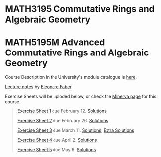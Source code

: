 # MATH3195 Commutative Rings and Algebraic Geometry 
# MATH5195M Advanced Commutative Rings and Algebraic Geometry

Course Description in the University's module catalogue is [here](https://webprod3.leeds.ac.uk/catalogue/dynmodules.asp?Y=202324&m=MATH-3195).

[Lecture notes](Documents/Eleonore_Faber_Commutative_Rings.pdf) by [Eleonore Faber](http://www1.maths.leeds.ac.uk/~pmtemf/).

Exercise Sheets will be uploded below, or check the [Minerva page](https://minerva.leeds.ac.uk/ultra/courses/_552205_1/outline) for this course.

> [Exercise Sheet 1](Documents/ex1.pdf) due February 12. [Solutions](Documents/sol1.pdf)
> 
> [Exercise Sheet 2](Documents/ex2.pdf) due February 26. [Solutions](Documents/sol2.pdf)
>
> [Exercise Sheet 3](Documents/ex3.pdf) due March 11. [Solutions](Documents/sol3.pdf), [Extra Solutions](Documents/Exercise3-extra.pdf)
>
> [Exercise Sheet 4](Documents/ex4.pdf) due April 2. [Solutions](Documents/sol4.pdf)
>
> [Exercise Sheet 5](Documents/ex5.pdf) due May 6. [Solutions](Documents/sol5.pdf)

